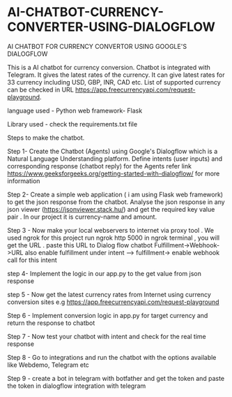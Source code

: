# AI-CHATBOT-CURRENCY-CONVERTER-USING-DIALOGFLOW
AI CHATBOT FOR CURRENCY CONVERTOR USING GOOGLE'S  DIALOGFLOW

This is a AI chatbot for currency conversion. Chatbot is integrated with Telegram.  It gives the latest rates of the currency.
It can give latest rates for 33 currency including USD, GBP, INR, CAD etc. List of supported currency can be checked in URL https://app.freecurrencyapi.com/request-playground.

language used -  Python
web framework- Flask


Library used - check the requirements.txt file


Steps to make the chatbot.

Step 1- Create the Chatbot (Agents) using Google's Dialogflow which is a Natural Language
        Understanding platform. Define intents (user inputs) and corresponding response	(chatbot reply) for the Agents
        refer link https://www.geeksforgeeks.org/getting-started-with-dialogflow/     for more information

Step 2- Create a simple web application ( i am using Flask web framework) to get the json
        response from the chatbot. Analyse the json response in any json viewer (https://jsonviewer.stack.hu/) and get
        the required key value pair . In our project it is currency-name and amount.

Step 3 - Now make your local webservers to internet via proxy tool . We used ngrok for this project
         run ngrok http 5000  in ngrok terminal , you will get the URL . paste this URL to Dialog flow chatbot 
         Fulfillment->Webhook->URL
         also enable fulfillment under intent --> fulfillment-> enable webhook call for this intent 

step 4-  Implement the logic in our app.py to the get value from json response

step 5 - Now get the latest currency rates from Internet using currency conversion sites
         e.g  https://app.freecurrencyapi.com/request-playground

Step 6 - Implement conversion logic in app.py for target currency and return the response
         to chatbot 

Step 7 - Now test your chatbot with intent and check for the real time response

Step 8 - Go to integrations and run the chatbot with the options available like Webdemo, Telegram etc

Step 9 - create a bot in telegram with botfather and get the token and paste the token in dialogflow integration with telegram
          

 

